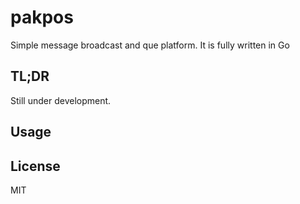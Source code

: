 # pakpos
Simple message broadcast and que platform. It is fully written in Go

## TL;DR
Still under development.

## Usage


## License
MIT
